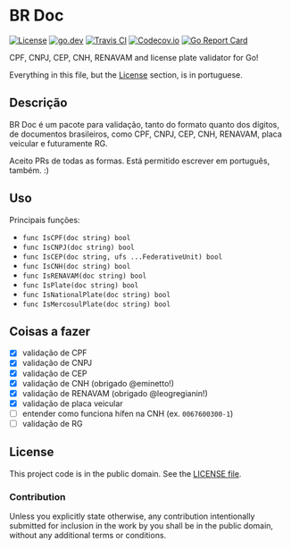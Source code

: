 # BR Doc

[![License][badge-1-img]][badge-1-link]
[![go.dev][badge-2-img]][badge-2-link]
[![Travis CI][badge-3-img]][badge-3-link]
[![Codecov.io][badge-4-img]][badge-4-link]
[![Go Report Card][badge-5-img]][badge-5-link]

CPF, CNPJ, CEP, CNH, RENAVAM and license plate validator for Go!

Everything in this file, but the [License](#license) section, is in
portuguese.

## Descrição

BR Doc é um pacote para validação, tanto do formato quanto dos dígitos,
de documentos brasileiros, como CPF, CNPJ, CEP, CNH, RENAVAM, placa
veicular e futuramente RG.

Aceito PRs de todas as formas. Está permitido escrever em português,
também. :)

## Uso

Principais funções:

- `func IsCPF(doc string) bool`
- `func IsCNPJ(doc string) bool`
- `func IsCEP(doc string, ufs ...FederativeUnit) bool`
- `func IsCNH(doc string) bool`
- `func IsRENAVAM(doc string) bool`
- `func IsPlate(doc string) bool`
- `func IsNationalPlate(doc string) bool`
- `func IsMercosulPlate(doc string) bool`

## Coisas a fazer

- [x] validação de CPF
- [x] validação de CNPJ
- [x] validação de CEP
- [x] validação de CNH (obrigado @eminetto!)
- [x] validação de RENAVAM (obrigado @leogregianin!)
- [x] validação de placa veicular
- [ ] entender como funciona hífen na CNH (ex. `0067600300-1`)
- [ ] validação de RG

## License

This project code is in the public domain. See the [LICENSE file][1].

### Contribution

Unless you explicitly state otherwise, any contribution intentionally
submitted for inclusion in the work by you shall be in the public
domain, without any additional terms or conditions.

[1]: ./LICENSE

[badge-1-img]: https://img.shields.io/github/license/Nhanderu/brdoc?style=flat-square
[badge-1-link]: https://github.com/Nhanderu/brdoc/blob/master/LICENSE
[badge-2-img]: https://img.shields.io/badge/go.dev-reference-007d9c?style=flat-square&logo=go&logoColor=white
[badge-2-link]: https://pkg.go.dev/github.com/Nhanderu/brdoc
[badge-3-img]: https://img.shields.io/travis/Nhanderu/brdoc?style=flat-square
[badge-3-link]: https://travis-ci.org/Nhanderu/brdoc
[badge-4-img]: https://img.shields.io/codecov/c/gh/Nhanderu/brdoc?style=flat-square
[badge-4-link]: https://codecov.io/gh/Nhanderu/brdoc
[badge-5-img]: https://goreportcard.com/badge/github.com/Nhanderu/brdoc?style=flat-square
[badge-5-link]: https://goreportcard.com/report/github.com/Nhanderu/brdoc
